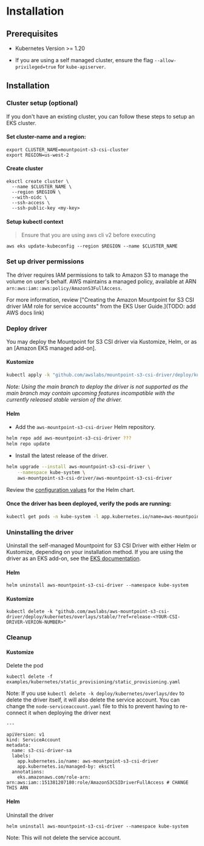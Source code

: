 # Installation

## Prerequisites

* Kubernetes Version >= 1.20 

* If you are using a self managed cluster, ensure the flag `--allow-privileged=true` for `kube-apiserver`.

## Installation

### Cluster setup (optional)
If you don't have an existing cluster, you can follow these steps to setup an EKS cluster.

#### Set cluster-name and a region:
```
export CLUSTER_NAME=mountpoint-s3-csi-cluster
export REGION=us-west-2
```

#### Create cluster

```
eksctl create cluster \
  --name $CLUSTER_NAME \
  --region $REGION \
  --with-oidc \
  --ssh-access \
  --ssh-public-key <my-key>
```

#### Setup kubectl context

> Ensure that you are using aws cli v2 before executing

```
aws eks update-kubeconfig --region $REGION --name $CLUSTER_NAME
```

### Set up driver permissions
The driver requires IAM permissions to talk to Amazon S3 to manage the volume on user's behalf. AWS maintains a managed policy, available at ARN `arn:aws:iam::aws:policy/AmazonS3FullAccess`. 

For more information, review ["Creating the Amazon Mountpoint for S3 CSI driver IAM role for service accounts" from the EKS User Guide.](TODO: add AWS docs link)

### Deploy driver
You may deploy the Mountpoint for S3 CSI driver via Kustomize, Helm, or as an [Amazon EKS managed add-on].

#### Kustomize
```sh
kubectl apply -k "github.com/awslabs/mountpoint-s3-csi-driver/deploy/kubernetes/overlays/stable"
```
*Note: Using the main branch to deploy the driver is not supported as the main branch may contain upcoming features incompatible with the currently released stable version of the driver.*

#### Helm
- Add the `aws-mountpoint-s3-csi-driver` Helm repository.
```sh
helm repo add aws-mountpoint-s3-csi-driver ???
helm repo update
```

- Install the latest release of the driver.
```sh
helm upgrade --install aws-mountpoint-s3-csi-driver \
    --namespace kube-system \
    aws-mountpoint-s3-csi-driver/aws-mountpoint-s3-csi-driver
```

Review the [configuration values](https://github.com/awslabs/mountpoint-s3-csi-driver/blob/main/charts/aws-mountpoint-s3-csi-driver/values.yaml) for the Helm chart.

#### Once the driver has been deployed, verify the pods are running:
```sh
kubectl get pods -n kube-system -l app.kubernetes.io/name=aws-mountpoint-s3-csi-driver
```

### Uninstalling the driver

Uninstall the self-managed Mountpoint for S3 CSI Driver with either Helm or Kustomize, depending on your installation method. If you are using the driver as an EKS add-on, see the [EKS documentation](https://docs.aws.amazon.com/eks/latest/userguide/managing-add-ons.html).

#### Helm

```
helm uninstall aws-mountpoint-s3-csi-driver --namespace kube-system
```

#### Kustomize

```
kubectl delete -k "github.com/awslabs/aws-mountpoint-s3-csi-driver/deploy/kubernetes/overlays/stable/?ref=release-<YOUR-CSI-DRIVER-VERION-NUMBER>"
```

### Cleanup
#### Kustomize
Delete the pod
```
kubectl delete -f examples/kubernetes/static_provisioning/static_provisioning.yaml
```

Note: If you use `kubectl delete -k deploy/kubernetes/overlays/dev` to delete the driver itself, it will also delete the service account. You can change the `node-serviceaccount.yaml` file to this to prevent having to re-connect it when deploying the driver next
```
---

apiVersion: v1
kind: ServiceAccount
metadata:
  name: s3-csi-driver-sa
  labels:
    app.kubernetes.io/name: aws-mountpoint-s3-csi-driver
    app.kubernetes.io/managed-by: eksctl
  annotations:
    eks.amazonaws.com/role-arn: arn:aws:iam::151381207180:role/AmazonS3CSIDriverFullAccess # CHANGE THIS ARN
```

#### Helm
Uninstall the driver
```
helm uninstall aws-mountpoint-s3-csi-driver --namespace kube-system
```
Note: This will not delete the service account.
